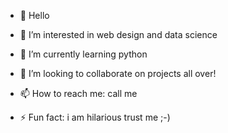 - 👋 Hello
- 👀 I’m interested in web design and data science
- 🌱 I’m currently learning python
- 💞️ I’m looking to collaborate on projects all over!
- 📫 How to reach me: call me

- ⚡ Fun fact: i am hilarious trust me ;-)

<!---
muriithi-k/muriithi-k is a ✨ special ✨ repository because its `README.md` (this file) appears on your GitHub profile.
You can click the Preview link to take a look at your changes.
--->
